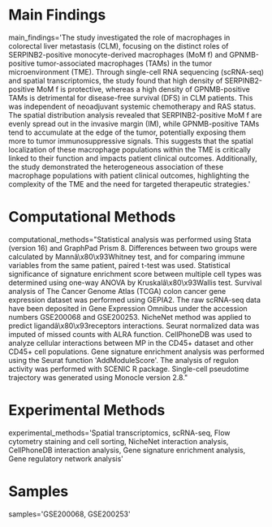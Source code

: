 # Main Findings
main_findings='The study investigated the role of macrophages in colorectal liver metastasis (CLM), focusing on the distinct roles of SERPINB2-positive monocyte-derived macrophages (MoM f) and GPNMB-positive tumor-associated macrophages (TAMs) in the tumor microenvironment (TME). Through single-cell RNA sequencing (scRNA-seq) and spatial transcriptomics, the study found that high density of SERPINB2-positive MoM f is protective, whereas a high density of GPNMB-positive TAMs is detrimental for disease-free survival (DFS) in CLM patients. This was independent of neoadjuvant systemic chemotherapy and RAS status. The spatial distribution analysis revealed that SERPINB2-positive MoM f are evenly spread out in the invasive margin (IM), while GPNMB-positive TAMs tend to accumulate at the edge of the tumor, potentially exposing them more to tumor immunosuppressive signals. This suggests that the spatial localization of these macrophage populations within the TME is critically linked to their function and impacts patient clinical outcomes. Additionally, the study demonstrated the heterogeneous association of these macrophage populations with patient clinical outcomes, highlighting the complexity of the TME and the need for targeted therapeutic strategies.'
# Computational Methods
computational_methods="Statistical analysis was performed using Stata (version 16) and GraphPad Prism 8. Differences between two groups were calculated by Mannâ\x80\x93Whitney test, and for comparing immune variables from the same patient, paired t-test was used. Statistical significance of signature enrichment score between multiple cell types was determined using one-way ANOVA by Kruskalâ\x80\x93Wallis test. Survival analysis of The Cancer Genome Atlas (TCGA) colon cancer gene expression dataset was performed using GEPIA2. The raw scRNA-seq data have been deposited in Gene Expression Omnibus under the accession numbers GSE200068 and GSE200253. NicheNet method was applied to predict ligandâ\x80\x93receptors interactions. Seurat normalized data was imputed of missed counts with ALRA function. CellPhoneDB was used to analyze cellular interactions between MP in the CD45+ dataset and other CD45+ cell populations. Gene signature enrichment analysis was performed using the Seurat function 'AddModuleScore'. The analysis of regulon activity was performed with SCENIC R package. Single-cell pseudotime trajectory was generated using Monocle version 2.8."
# Experimental Methods
experimental_methods='Spatial transcriptomics, scRNA-seq, Flow cytometry staining and cell sorting, NicheNet interaction analysis, CellPhoneDB interaction analysis, Gene signature enrichment analysis, Gene regulatory network analysis'
# Samples
samples='GSE200068, GSE200253'
